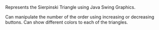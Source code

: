 Represents the Sierpinski Triangle using Java Swing Graphics.

Can manipulate the number of the order using increasing or 
decreasing buttons. Can show different colors to each of the triangles.